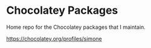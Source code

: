 # Chocolatey Packages

Home repo for the Chocolatey packages that I maintain.

https://chocolatey.org/profiles/simone
